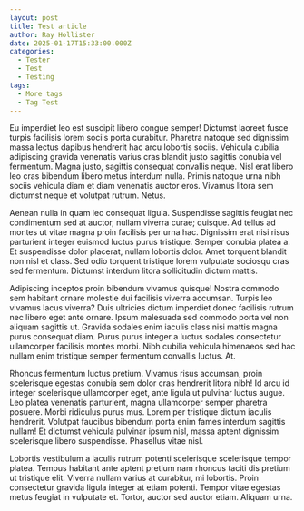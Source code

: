 ```yaml
---
layout: post
title: Test article
author: Ray Hollister
date: 2025-01-17T15:33:00.000Z
categories:
  - Tester
  - Test
  - Testing
tags:
  - More tags
  - Tag Test
---
```

Eu imperdiet leo est suscipit libero congue semper! Dictumst laoreet fusce turpis facilisis lorem sociis porta curabitur. Pharetra natoque sed dignissim massa lectus dapibus hendrerit hac arcu lobortis sociis. Vehicula cubilia adipiscing gravida venenatis varius cras blandit justo sagittis conubia vel fermentum. Magna justo, sagittis consequat convallis neque. Nisl erat libero leo cras bibendum libero metus interdum nulla. Primis natoque urna nibh sociis vehicula diam et diam venenatis auctor eros. Vivamus litora sem dictumst neque et volutpat rutrum. Netus.

Aenean nulla in quam leo consequat ligula. Suspendisse sagittis feugiat nec condimentum sed at auctor, nullam viverra curae; quisque. Ad tellus ad montes ut vitae magna proin facilisis per urna hac. Dignissim erat nisi risus parturient integer euismod luctus purus tristique. Semper conubia platea a. Et suspendisse dolor placerat, nullam lobortis dolor. Amet torquent blandit non nisl et class. Sed odio torquent tristique lorem vulputate sociosqu cras sed fermentum. Dictumst interdum litora sollicitudin dictum mattis.

Adipiscing inceptos proin bibendum vivamus quisque! Nostra commodo sem habitant ornare molestie dui facilisis viverra accumsan. Turpis leo vivamus lacus viverra? Duis ultricies dictum imperdiet donec facilisis rutrum nec libero eget ante ornare. Ipsum malesuada sed commodo porta vel non aliquam sagittis ut. Gravida sodales enim iaculis class nisi mattis magna purus consequat diam. Purus purus integer a luctus sodales consectetur ullamcorper facilisis montes morbi. Nibh cubilia vehicula himenaeos sed hac nullam enim tristique semper fermentum convallis luctus. At.

Rhoncus fermentum luctus pretium. Vivamus risus accumsan, proin scelerisque egestas conubia sem dolor cras hendrerit litora nibh! Id arcu id integer scelerisque ullamcorper eget, ante ligula ut pulvinar luctus augue. Leo platea venenatis parturient, magna ullamcorper semper pharetra posuere. Morbi ridiculus purus mus. Lorem per tristique dictum iaculis hendrerit. Volutpat faucibus bibendum porta enim fames interdum sagittis nullam! Et dictumst vehicula pulvinar ipsum nisl, massa aptent dignissim scelerisque libero suspendisse. Phasellus vitae nisl.

Lobortis vestibulum a iaculis rutrum potenti scelerisque scelerisque tempor platea. Tempus habitant ante aptent pretium nam rhoncus taciti dis pretium ut tristique elit. Viverra nullam varius at curabitur, mi lobortis. Proin consectetur gravida ligula integer at etiam potenti. Tempor vitae egestas metus feugiat in vulputate et. Tortor, auctor sed auctor etiam. Aliquam urna.

